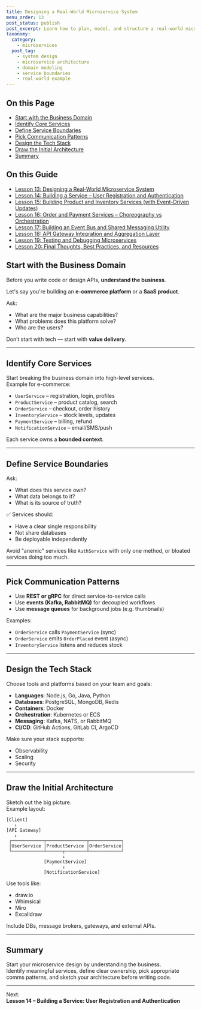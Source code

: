 ```yaml
---
title: Designing a Real-World Microservice System
menu_order: 13
post_status: publish
post_excerpt: Learn how to plan, model, and structure a real-world microservices system for an e-commerce or SaaS application.
taxonomy:
  category:
    - microservices
  post_tag:
    - system design
    - microservice architecture
    - domain modeling
    - service boundaries
    - real-world example
---
```


<div class="toc" markdown="1">

<div class="otp" markdown="1">

## On this Page

- [Start with the Business Domain](#start-with-the-business-domain)
- [Identify Core Services](#identify-core-services)
- [Define Service Boundaries](#define-service-boundaries)
- [Pick Communication Patterns](#pick-communication-patterns)
- [Design the Tech Stack](#design-the-tech-stack)
- [Draw the Initial Architecture](#draw-the-initial-architecture)
- [Summary](#summary)

</div>

<div class="otg" markdown="1">

## On this Guide

- [Lesson 13: Designing a Real-World Microservice System](./lesson-13-designing-a-real-world-microservice-system)
- [Lesson 14: Building a Service – User Registration and Authentication](./lesson-14-building-a-service-user-registration-and-authentication)
- [Lesson 15: Building Product and Inventory Services (with Event-Driven Updates)](./lesson-15-building-product-and-inventory-services-with-event-driven-updates)
- [Lesson 16: Order and Payment Services – Choreography vs Orchestration](./lesson-16-order-and-payment-services-choreography-vs-orchestration)
- [Lesson 17: Building an Event Bus and Shared Messaging Utility](./lesson-17-building-an-event-bus-and-shared-messaging-utility)
- [Lesson 18: API Gateway Integration and Aggregation Layer](./lesson-18-api-gateway-integration-and-aggregation-layer)
- [Lesson 19: Testing and Debugging Microservices](./lesson-19-testing-and-debugging-microservices)
- [Lesson 20: Final Thoughts, Best Practices, and Resources](./lesson-20-final-thoughts-best-practices-and-resources)

</div>

</div>

<div class="guru-main" markdown="1">

## Start with the Business Domain

Before you write code or design APIs, **understand the business**.

Let's say you're building an **e-commerce platform** or a **SaaS product**.

Ask:

- What are the major business capabilities?
- What problems does this platform solve?
- Who are the users?

Don’t start with tech — start with **value delivery**.

---

## Identify Core Services

Start breaking the business domain into high-level services.  
Example for e-commerce:

- `UserService` – registration, login, profiles
- `ProductService` – product catalog, search
- `OrderService` – checkout, order history
- `InventoryService` – stock levels, updates
- `PaymentService` – billing, refund
- `NotificationService` – email/SMS/push

Each service owns a **bounded context**.

---

## Define Service Boundaries

Ask:

- What does this service own?
- What data belongs to it?
- What is its source of truth?

✅ Services should:

- Have a clear single responsibility
- Not share databases
- Be deployable independently

Avoid "anemic" services like `AuthService` with only one method, or bloated services doing too much.

---

## Pick Communication Patterns

- Use **REST or gRPC** for direct service-to-service calls
- Use **events (Kafka, RabbitMQ)** for decoupled workflows
- Use **message queues** for background jobs (e.g. thumbnails)

Examples:

- `OrderService` calls `PaymentService` (sync)
- `OrderService` emits `OrderPlaced` event (async)
- `InventoryService` listens and reduces stock

---

## Design the Tech Stack

Choose tools and platforms based on your team and goals:

- **Languages**: Node.js, Go, Java, Python
- **Databases**: PostgreSQL, MongoDB, Redis
- **Containers**: Docker
- **Orchestration**: Kubernetes or ECS
- **Messaging**: Kafka, NATS, or RabbitMQ
- **CI/CD**: GitHub Actions, GitLab CI, ArgoCD

Make sure your stack supports:

- Observability
- Scaling
- Security

---

## Draw the Initial Architecture

Sketch out the big picture.  
Example layout:

```
[Client]
   ↓
[API Gateway]
   ↓
 ┌────────────┬───────────────┬────────────┐
 │UserService │ProductService │OrderService│
 └────────────┴──────┬────────┴────────────┘
                     ↓
              [PaymentService]
                     ↓
              [NotificationService]
```

Use tools like:

- draw.io
- Whimsical
- Miro
- Excalidraw

Include DBs, message brokers, gateways, and external APIs.

---

## Summary

Start your microservice design by understanding the business.  
Identify meaningful services, define clear ownership, pick appropriate comms patterns, and sketch your architecture before writing code.

---

Next:  
**Lesson 14 – Building a Service: User Registration and Authentication**

</div>
